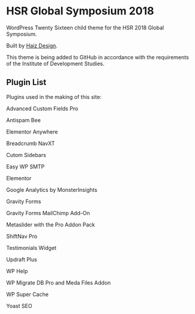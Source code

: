 # HSR Global Symposium 2018
WordPress Twenty Sixteen child theme for the HSR 2018 Global Symposium.

Built by [Haiz Design](https://haizdesign.com).

This theme is being added to GitHub in accordance with the requirements of the Institute of Development Studies.

## Plugin List
Plugins used in the making of this site:

Advanced Custom Fields Pro

Antispam Bee

Elementor Anywhere

Breadcrumb NavXT

Cutom Sidebars

Easy WP SMTP

Elementor

Google Analytics by MonsterInsights

Gravity Forms

Gravity Forms MailChimp Add-On

Metaslider with the Pro Addon Pack

ShiftNav Pro

Testimonials Widget

Updraft Plus

WP Help

WP Migrate DB Pro and Meda Files Addon

WP Super Cache

Yoast SEO

